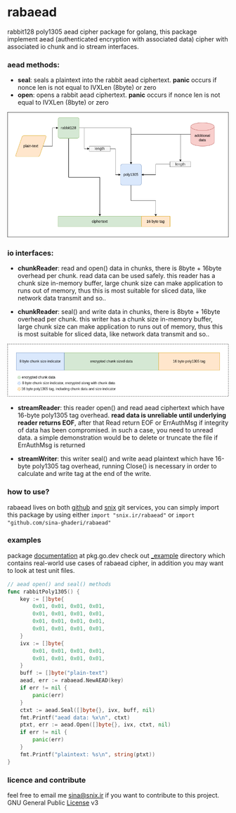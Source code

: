 # rabaead
rabbit128 poly1305 aead cipher package for golang, this package implement aead (authenticated encryption with associated data) cipher
with associated io chunk and io stream interfaces.

### aead methods:
- **seal**: seals a plaintext into the rabbit aead ciphertext. **panic** occurs if nonce len is not equal to IVXLen (8byte) or zero
- **open**: opens a rabbit aead ciphertext. **panic** occurs if nonce len is not equal to IVXLen (8byte) or zero

<p align="center">
   <img src="https://github.com/Sina-Ghaderi/rabaead/blob/master/seal.png" alt="seal"/>
</p>



### io interfaces:  
- **chunkReader**: read and open() data in chunks, there is 8byte + 16byte overhead per chunk. read data can be used safely. this reader has a chunk size in-memory buffer, large chunk size can make application to runs out of memory, thus this is most suitable for sliced data, like network data transmit and so..

- **chunkReader**: seal() and write data in chunks, there is 8byte + 16byte overhead per chunk. this writer has a chunk size in-memory buffer, large chunk size can make application to runs out of memory, thus this is most suitable for sliced data, like network data transmit and so..
<p align="center">
   <img src="https://github.com/Sina-Ghaderi/rabaead/blob/master/chunkio.png" alt="chunkio"/>
</p>

- **streamReader**: this reader open() and read aead ciphertext which have 16-byte poly1305 tag overhead. **read data is unreliable until underlying reader returns EOF**, after that Read return EOF or ErrAuthMsg if integrity of data has been compromised. in such a case, you need to unread data. a simple demonstration would be to delete or truncate the file if ErrAuthMsg is returned


- **streamWriter**: this writer seal() and write aead plaintext which have 16-byte poly1305 tag overhead, running Close() is necessary in order to calculate and write tag at the end of the write.


### how to use?
rabaead lives on both [github](github.com/sina-ghaderi/rabaead) and [snix](git.snix.ir/rabaead) git services, you can simply import this package 
by using either `import "snix.ir/rabaead"` or `import "github.com/sina-ghaderi/rabaead"`


### examples
package [documentation](https://pkg.go.dev/github.com/sina-ghaderi/rabaead) at pkg.go.dev
check out [_example](_example) directory which contains real-world use cases of rabaead cipher, in addition you may want to look at test unit files.  

```go
// aead open() and seal() methods
func rabbitPoly1305() {
	key := []byte{
		0x01, 0x01, 0x01, 0x01,
		0x01, 0x01, 0x01, 0x01,
		0x01, 0x01, 0x01, 0x01,
		0x01, 0x01, 0x01, 0x01,
	}
	ivx := []byte{
		0x01, 0x01, 0x01, 0x01,
		0x01, 0x01, 0x01, 0x01,
	}
	buff := []byte("plain-text")
	aead, err := rabaead.NewAEAD(key)
	if err != nil {
		panic(err)
	}
	ctxt := aead.Seal([]byte{}, ivx, buff, nil)
	fmt.Printf("aead data: %x\n", ctxt)
	ptxt, err := aead.Open([]byte{}, ivx, ctxt, nil)
	if err != nil {
		panic(err)
	}
	fmt.Printf("plaintext: %s\n", string(ptxt))
}

```

### licence and contribute
feel free to email me sina@snix.ir if you want to contribute to this project.
GNU General Public [License](LICENSE) v3






